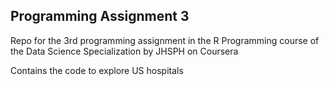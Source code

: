 ## Programming Assignment 3
Repo for the 3rd programming assignment in the R Programming course of the Data Science Specialization by JHSPH on Coursera

Contains the code to explore US hospitals
